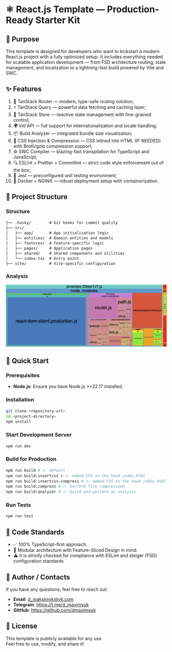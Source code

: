 <!-- For GitHub Pages/Vercel -->
<meta name="description" content="FSD React Template: Feature-Sliced Design boilerplate for React">
<meta name="keywords" content="fsd, react template, feature sliced design, react boilerplate">
<!-- ======================= -->

# ⚛️ React.js Template — Production-Ready Starter Kit

## 🎯 Purpose
This template is designed for developers who want to kickstart a modern React.js project with a fully optimized setup. It includes everything needed for scalable application development — from FSD architecture routing, state management, and localization to a lightning-fast build powered by Vite and SWC.

## ✨ Features  
1. 🧭 TanStack Router — modern, type-safe routing solution;
2. ⚡ TanStack Query — powerful data fetching and caching layer;
3. 🧠 TanStack Store — reactive state management with fine-grained control;
4. 🌍 Intl API — full support for internationalization and locale handling;
5. 📦 Build Analyzer — integrated bundle size visualization;
6. 🧩 CSS Injection & Compression — CSS inlined into HTML (IF NEEDED) with Brotli/gzip compression support;
7. ⚙️ SWC Compiler — blazing-fast transpilation for TypeScript and JavaScript;
8. 🔍 ESLint + Prettier + Commitlint — strict code style enforcement out of the box;
9. 🧪 Jest — preconfigured unit testing environment;
10. 🐳 Docker + NGINX — robust deployment setup with containerization.

## 📂 Project Structure
### Structure
```plaintext
├── .husky/        # Git hooks for commit quality
├── src/
│   ├── app/       # App initialization logic
│   ├── entities/  # Domain entities and models
│   ├── features/  # Feature-specific logic
│   ├── pages/     # Application pages
│   ├── shared/    # Shared components and utilities
│   └── index.tsx  # Entry point
├── vite/          # Vite-specific configuration
```

### Analysis

![Build Analysis Screenshot](repository/images/bundle.png)

## 🚀 Quick Start  

### Prerequisites  
- **Node.js**: Ensure you have Node.js >=22.17 installed.  

### Installation
```bash
git clone <repository-url>
cd <project-directory>
npm install
```

### Start Development Server
```bash
npm run dev
```

### Build for Production
```bash
npm run build # <- default
npm run build:insertcss # <- embed CSS in the head index.html
npm run build:insertcss-compress # <- embed CSS in the head index.html and perform file compression
npm run build:compress # <- perform file compression
npm run build:analyzer # <- build and perform an analysis
```

### Run Tests
```bash
npm run test
```

## 📜 Code Standards  
- ✅ 100% TypeScript-first approach.
- 🧩 Modular architecture with Feature-Sliced Design in mind.
- ⚠️ It is strictly checked for compliance with ESLint and steiger (FSD) configuration standards

## 🙎️ Author / Contacts

If you have any questions, feel free to reach out:

- **Email**: d_maksimyk@vk.com
- **Telegram**: https://t.me/d_maximyuk
- **GitHub**: https://github.com/dmaximyuk

## 📄 License  
This template is publicly available for any use.  
Feel free to use, modify, and share it!  
